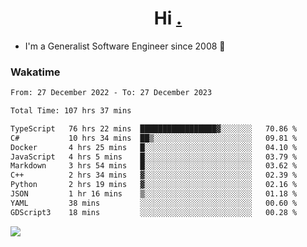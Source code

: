 <h1 align="center">Hi <a href="https://www.hackerrank.com/erasmosaraujo">.</a></h1>
 
- I'm a Generalist Software Engineer  since 2008 🚀
<!--  
<p align="left">
  <a href="https://github.com/erasmosoares/github-readme-stats">
    <img
      align="center"
      src="https://github-readme-stats.vercel.app/api/top-langs/?username=erasmosoares&theme=radical&layout=compact"
    />
  </a>
  <a href="https://github.com/erasmosoares/github-readme-stats">
    [![Harlok's WakaTime stats](https://github-readme-stats.vercel.app/api/wakatime?username=ffflabs)](https://github.com/anuraghazra/github-readme-stats)
  </a>
</p>

<!--
 ### Repo 
 
<p align="left">
 <a href="https://github.com/erasmosoares/github-readme-stats">
    <img
      align="center"
      height="165"
      src="https://github-readme-stats.vercel.app/api/pin?username=erasmosoares&repo=sample-node&title_color=fff&icon_color=f9f9f9&text_color=9f9f9f&bg_color=151515"
    />
  </a>
  <a href="https://github.com/erasmosoares/github-readme-stats">
    <img
      align="center"
      height="165"
      src="https://github-readme-stats.vercel.app/api/pin?username=erasmosoares&repo=sample-node&title_color=fff&icon_color=f9f9f9&text_color=9f9f9f&bg_color=151515"
    />
  </a>
</p>
-->

 ### Wakatime 

<!--START_SECTION:waka-->

```txt
From: 27 December 2022 - To: 27 December 2023

Total Time: 107 hrs 37 mins

TypeScript   76 hrs 22 mins  █████████████████▓░░░░░░░   70.86 %
C#           10 hrs 34 mins  ██▒░░░░░░░░░░░░░░░░░░░░░░   09.81 %
Docker       4 hrs 25 mins   █░░░░░░░░░░░░░░░░░░░░░░░░   04.10 %
JavaScript   4 hrs 5 mins    █░░░░░░░░░░░░░░░░░░░░░░░░   03.79 %
Markdown     3 hrs 54 mins   █░░░░░░░░░░░░░░░░░░░░░░░░   03.62 %
C++          2 hrs 34 mins   ▓░░░░░░░░░░░░░░░░░░░░░░░░   02.39 %
Python       2 hrs 19 mins   ▓░░░░░░░░░░░░░░░░░░░░░░░░   02.16 %
JSON         1 hr 16 mins    ▒░░░░░░░░░░░░░░░░░░░░░░░░   01.18 %
YAML         38 mins         ░░░░░░░░░░░░░░░░░░░░░░░░░   00.60 %
GDScript3    18 mins         ░░░░░░░░░░░░░░░░░░░░░░░░░   00.28 %
```

<!--END_SECTION:waka-->

![](https://komarev.com/ghpvc/?username=erasmosoares&color=brightgreen)
